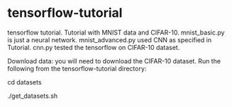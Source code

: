 # tensorflow-tutorial
tensorflow tutorial.
Tutorial with MNIST data and CIFAR-10.
mnist_basic.py is just a neural network.
mnist_advanced.py used CNN as specified in Tutorial.
cnn.py tested the tensorflow on CIFAR-10 dataset.

Download data: you will need to download the CIFAR-10 dataset. Run the following from the tensorflow-tutorial directory:

cd datasets

./get_datasets.sh

